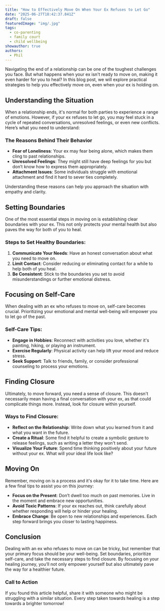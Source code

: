 ```yaml
---
title: "How to Effectively Move On When Your Ex Refuses to Let Go"
date: "2025-06-27T18:42:37.841Z"
draft: false
featuredImage: "img/.jpg"
tags:
  - co-parenting
  - family court
  - child wellbeing
showauthor: true
authors:
  - Phil
---
```




Navigating the end of a relationship can be one of the toughest challenges you face. But what happens when your ex isn't ready to move on, making it even harder for you to heal? In this blog post, we will explore practical strategies to help you effectively move on, even when your ex is holding on. 

## Understanding the Situation

When a relationship ends, it's normal for both parties to experience a range of emotions. However, if your ex refuses to let go, you may feel stuck in a cycle of repeated conversations, unresolved feelings, or even new conflicts. Here’s what you need to understand:

### The Reasons Behind Their Behavior
- **Fear of Loneliness**: Your ex may fear being alone, which makes them cling to past relationships.
- **Unresolved Feelings**: They might still have deep feelings for you but don’t know how to express them appropriately.
- **Attachment Issues**: Some individuals struggle with emotional attachment and find it hard to sever ties completely.

Understanding these reasons can help you approach the situation with empathy and clarity.

## Setting Boundaries

One of the most essential steps in moving on is establishing clear boundaries with your ex. This not only protects your mental health but also paves the way for both of you to heal. 

### Steps to Set Healthy Boundaries:
1. **Communicate Your Needs**: Have an honest conversation about what you need to move on.
2. **Limit Contact**: Consider reducing or eliminating contact for a while to help both of you heal.
3. **Be Consistent**: Stick to the boundaries you set to avoid misunderstandings or further emotional distress.

## Focusing on Self-Care

When dealing with an ex who refuses to move on, self-care becomes crucial. Prioritizing your emotional and mental well-being will empower you to let go of the past.

### Self-Care Tips:
- **Engage in Hobbies**: Reconnect with activities you love, whether it's painting, hiking, or playing an instrument.
- **Exercise Regularly**: Physical activity can help lift your mood and reduce stress. 
- **Seek Support**: Talk to friends, family, or consider professional counseling to process your emotions.

## Finding Closure

Ultimately, to move forward, you need a sense of closure. This doesn't necessarily mean having a final conversation with your ex, as that could complicate things more. Instead, look for closure within yourself.

### Ways to Find Closure:
- **Reflect on the Relationship**: Write down what you learned from it and what you want in the future.
- **Create a Ritual**: Some find it helpful to create a symbolic gesture to release feelings, such as writing a letter they won't send.
- **Visualize Your Future**: Spend time thinking positively about your future without your ex. What will your ideal life look like?

## Moving On

Remember, moving on is a process and it's okay for it to take time. Here are a few final tips to assist you on this journey:
- **Focus on the Present**: Don’t dwell too much on past memories. Live in the moment and embrace new opportunities.
- **Avoid Toxic Patterns**: If your ex reaches out, think carefully about whether responding will help or hinder your healing.
- **Embrace Change**: Be open to new relationships and experiences. Each step forward brings you closer to lasting happiness.

## Conclusion

Dealing with an ex who refuses to move on can be tricky, but remember that your primary focus should be your well-being. Set boundaries, prioritize self-care, and take the necessary steps to find closure. By focusing on your healing journey, you’ll not only empower yourself but also ultimately pave the way for a healthier future. 

### Call to Action
If you found this article helpful, share it with someone who might be struggling with a similar situation. Every step taken towards healing is a step towards a brighter tomorrow!


